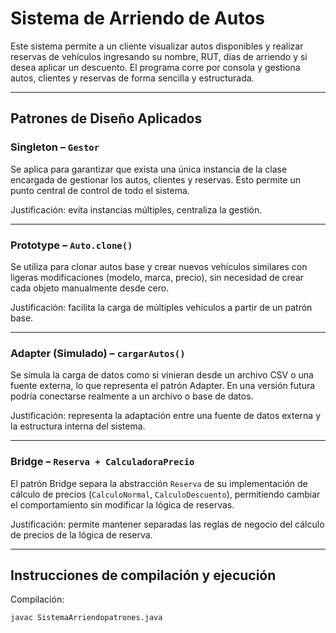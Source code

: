 # Sistema de Arriendo de Autos

Este sistema permite a un cliente visualizar autos disponibles y realizar reservas de vehículos ingresando su nombre, RUT, días de arriendo y si desea aplicar un descuento. El programa corre por consola y gestiona autos, clientes y reservas de forma sencilla y estructurada.

---

## Patrones de Diseño Aplicados

### Singleton – `Gestor`
Se aplica para garantizar que exista una única instancia de la clase encargada de gestionar los autos, clientes y reservas. Esto permite un punto central de control de todo el sistema.

Justificación: evita instancias múltiples, centraliza la gestión.

---

### Prototype – `Auto.clone()`
Se utiliza para clonar autos base y crear nuevos vehículos similares con ligeras modificaciones (modelo, marca, precio), sin necesidad de crear cada objeto manualmente desde cero.

Justificación: facilita la carga de múltiples vehículos a partir de un patrón base.

---

### Adapter (Simulado) – `cargarAutos()`
Se simula la carga de datos como si vinieran desde un archivo CSV o una fuente externa, lo que representa el patrón Adapter. En una versión futura podría conectarse realmente a un archivo o base de datos.

Justificación: representa la adaptación entre una fuente de datos externa y la estructura interna del sistema.

---

### Bridge – `Reserva + CalculadoraPrecio`
El patrón Bridge separa la abstracción `Reserva` de su implementación de cálculo de precios (`CalculoNormal`, `CalculoDescuento`), permitiendo cambiar el comportamiento sin modificar la lógica de reservas.

Justificación: permite mantener separadas las reglas de negocio del cálculo de precios de la lógica de reserva.

---

## Instrucciones de compilación y ejecución

Compilación:

```bash
javac SistemaArriendopatrones.java
